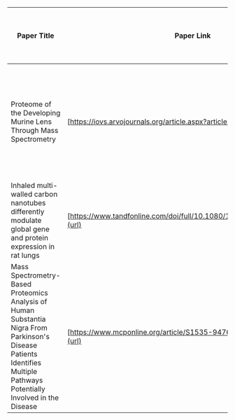 | Paper Title  | Paper Link | PMID ID | PRIDE ID | Organism | Tissue | Groups | Experimental Variables | # of Samples per Group (n) | Total # of Samples (n) | Sample annotation File Available? (Y/N) | Link or description for Sample Annotation File | Data type (Phosphorylation vs Expression) | Label free or labeled? | If Labeled, which label? (TMT, iTRAQ) | Fractioned? (Y/N) | Which Software? (PEAKS, ProteomeDiscoverer, Scaffold, MaxQuant, OpenMS, Other) | Peptide level matrix available? | Link or description for Peptide Data Matrix File | Size of Peptide Matrix (Peptide x Samples) | Protein level matrix available? | Size of Protein Matrix (Peptide x Samples) | Link or description for Protein Data Matrix File | TMT info (Y/N) | SEARCH file w/MetO (Y/N) | Enzymes | RAW file (Y/N) |
| ------------- | ------------- | ------------- | -------------- | ------------------- | ------------------ | ---| --- | --- | --- | --- | --- | --------------------------------------- | ---------- | ---------------------------- | ------------------------------------------| ----------------------|---------------------- | ------------------------------------------------ | ---------------------------------------------------------------------------------------------------------------------------------- | -------------------------------------------------------------------------------------------------------------- | ----------------------------------------------- | ----------------------------------------- | ---------------------| ----------------------- | ------------ | ----------- |
| Proteome of the Developing Murine Lens Through Mass Spectrometry  |  [https://iovs.arvojournals.org/article.aspx?articleid=2670138](url)  | 29332127 | PXD006381 | Mus musculus (mouse) |  Lens of camera-type eye | Time points: E15, E18, P0, P3, P6, P9 | Time points: Embryonic day 15 (E15) and 18 (E18) and postnatal day 0 (P0), 3 (P3), 6 (P6), and 9 (P9) | 3 biological replicates consisting of: 23 embryos- E15, 10 embryos- E18, 8 pups - for postnatal stages | Total: 195 (3*(23+10+8+8+8+8)= 3*65) | Y | [https://arvo.silverchair-cdn.com/arvo/content_public/journal/iovs/936670/iovs-58-13-55_s17.xlsx?Expires=1694527471&Signature=mHlI~HEy-FgNjqxvb94lFXK~l~HNZu~3jqskFnU~EYhunLtPRQBIvMmRPoXClW6m-gQDd4hjZ2XtUuEwIsyDgOKhoRN0odhGEgeFMbA5mtIAVwYy3XZ~Xkv5NfoFbU7RWjuwOOk4JgGc3TWGBVtsAZWfIIFIYwqt65MkdOQNNxi-xffZN3-ft4710Zavg6D6YhcHe-po3WVQ1iWPMOJqHESL~cmFOPgB40qAD1PZq7WInSAKoH7n-vodUu-KfsJLHxWwrAg55fGqUc0yodOU1foOHgtZjWl15-AgZKdbAks2oONvcJbGYRV0UBal3L-IiTHEdGYTgAcx52ygO9mcLg__&Key-Pair-Id=APKAIE5G5CRDK6RD3PGA](url) | Protein Expression | Labeled | TMT | N | ProteomeDiscoverer | | | | Yes | | [https://arvo.silverchair-cdn.com/arvo/content_public/journal/iovs/936670/iovs-58-13-55_s01.xlsx?Expires=1694031584&Signature=SUvzQSU~dLy4kqmfCuSnLGjQ8Zt3tkeO7ycfMXP3ZDy69blYWJ6F0vQHiuXABG95NBlkmYCAq8QwV-INWSlL5HadM2N0m4Y1oXEDT8EX4rGLUazyDQRGSiOjIA~FTBFAcv70stq5Rzch7SFdDuPuoejE5XC5pKVEVET0ZsHi5dpGySWBoXnbVDa2WgQupcW4GcvuDV7Ts1JBGq0lw28Bbkqd7Hl0Y0E5MayIi0VKVTFjctGEexOHaZ9~fykVpk3tgo3oAJs6UzRJQQZKZTp4knFd8Oe2YTvNifY4C7xuqKhvMb~vxcP8QR3myiBDDpkXwgkevItqF5yXF-fIqZpSwg__&Key-Pair-Id=APKAIE5G5CRDK6RD3PGA](url) | | | Trypsin | |
| Inhaled multi-walled carbon nanotubes differently modulate global gene and protein expression in rat lungs | [https://www.tandfonline.com/doi/full/10.1080/17435390.2020.1851418](url) | 33332178 | PXD029842 | Rattus norvegicus (rat) | Lung tissue | Multi-walled carbon nanotubes inhaled: NM-401, NM-403 | Recovery Period (RP): 3/30/90/180 days, Dosage: High, Low | 6 rats for each group | Total: 48 (6 x nRP x nDosage = 6 x 4 x 2) | N | N/A | Protein Expression | Label Free | N/A | N | MaxQuant | Yes | | | Yes | 1175 x 48 | [https://www.tandfonline.com/doi/suppl/10.1080/17435390.2020.1851418?scroll=top&role=tab#:~:text=Share-,Download,-figshare -Supplementary file 8](url) | | | Trypsin | |
| Mass Spectrometry-Based Proteomics Analysis of Human Substantia Nigra From Parkinson's Disease Patients Identifies Multiple Pathways Potentially Involved in the Disease | [https://www.mcponline.org/article/S1535-9476(22)00260-2/fulltext](url) | | | Human | Substantia Nigra | Parkinson's vs healthy | Main and replication experiment; FDR calculation with and without permutations in groups | 15 for each group | 15*2 = 30 samples total | Y | [http://efaidnbmnnnibpcajpcglclefindmkaj/https://www.mcponline.org/cms/10.1016/j.mcpro.2022.100452/attachment/bd62a816-b040-43ea-b97e-410198cdacb7/mmc8.pdf](url) | Protein Expression | Label Free | N/A |  | ProteomeDiscoverer | Yes | [https://www.mcponline.org/cms/10.1016/j.mcpro.2022.100280/attachment/439cf0fb-1eac-48a2-b7ae-ab88bb45fc83/mmc6.xlsx](url) - Given in 2nd column of supplementary data S1 | 134787 x 66 | Yes | 9743 x 30 | [https://www.mcponline.org/cms/10.1016/j.mcpro.2022.100280/attachment/439cf0fb-1eac-48a2-b7ae-ab88bb45fc83/mmc6.xlsx](url) - Given in 1st column of supplementary data S1 | N/A | N/A | Trypsin | N/A|


